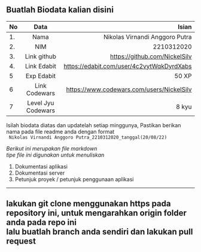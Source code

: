 **Buatlah Biodata kalian disini** <br />
----------------------------------------
|No | Data  | Isian|
|---|:-------:|------:|
|1. |Nama     |Nikolas Virnandi Anggoro Putra       |
|2.| NIM        |2210312020       |
|3. |Link github |https://github.com/NickelSilv      |
|4.| Link Edabit |https://edabit.com/user/4c2vytWqkDyrdXabs      |
|5|Exp Edabit   |50 XP       |
|6| Link Codewars|https://www.codewars.com/users/NickelSilv      |
|7| Level Jyu Codewars|8 kyu |

Isilah biodata diatas dan updatelah setiap minggunya,
Pastikan berikan nama pada file readme anda dengan format <br/>
`
Nikolas Virnandi Anggoro Putra_2210312020_tanggal(20/08/22)` 

*Berikut ini merupakan file markdown <br/> tipe file ini digunakan untuk menuliskan*
1. Dokumentasi aplikasi
2. Dokumentasi server
3. Petunjuk proyek / petunjuk penggunaan aplikasi
----
**lakukan git clone menggunakan https pada repository ini, untuk mengarahkan origin folder anda pada repo ini<br/> lalu buatlah branch anda sendiri dan lakukan pull request**
----
